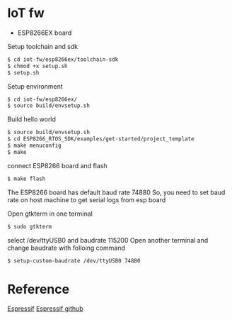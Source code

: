 
# IoT fw

- ESP8266EX board

Setup toolchain and sdk
```sh
$ cd iot-fw/esp8266ex/toolchain-sdk
$ chmod +x setup.sh
$ setup.sh
```
Setup environment
```sh
$ cd iot-fw/esp8266ex/
$ source build/envsetup.sh
```

Build hello world
```sh
$ source build/envsetup.sh
$ cd ESP8266_RTOS_SDK/examples/get-started/project_template
$ make menuconfig
$ make
```
connect ESP8266 board and flash
```sh
$ make flash
```
The ESP8266 board has default baud rate 74880
So, you need to set baud rate on host machine to get
serial logs from esp board

Open gtkterm in one terminal
```sh
$ sudo gtkterm
```
select /dev/ttyUSB0 and baudrate 115200
Open another terminal and change baudrate with folloing command
```sh
$ setup-custom-baudrate /dev/ttyUSB0 74880
```

# Reference

[Espressif](https://www.espressif.com/en/products/hardware/esp-wroom-02/overview)
[Espressif github](https://github.com/espressif)
